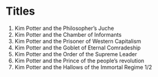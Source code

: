 # Titles

1. Kim Potter and the Philosopher’s Juche
2. Kim Potter and the Chamber of Informants
3. Kim Potter and the Prisoner of Western Capitalism
4. Kim Potter and the Goblet of Eternal Comradeship
5. Kim Potter and the Order of the Supreme Leader
6. Kim Potter and the Prince of the people’s revolution 
7. Kim Potter and the Hallows of the Immortal Regime 1/2